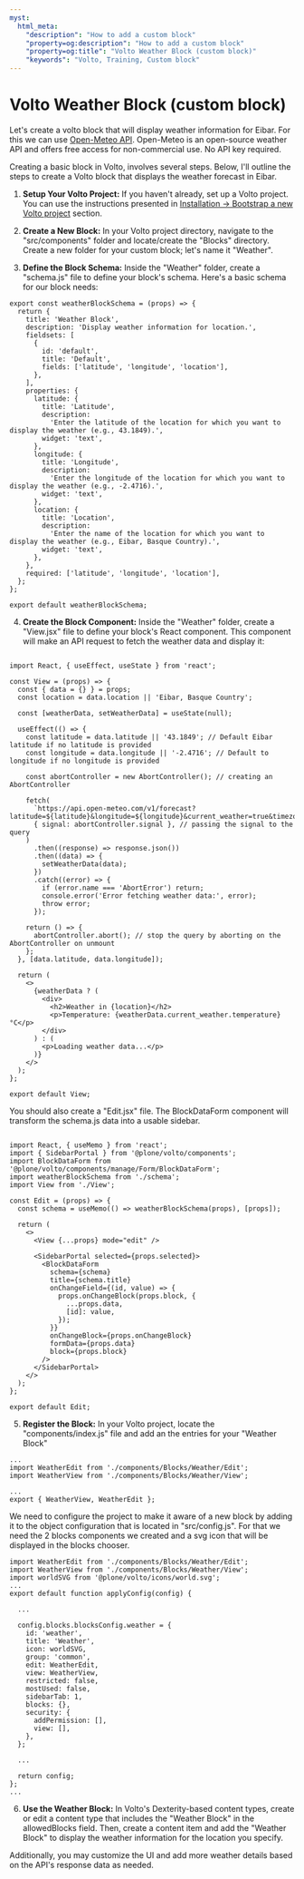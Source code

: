 ```yaml
---
myst:
  html_meta:
    "description": "How to add a custom block"
    "property=og:description": "How to add a custom block"
    "property=og:title": "Volto Weather Block (custom block)"
    "keywords": "Volto, Training, Custom block"
---
```


# Volto Weather Block (custom block)

Let's create a volto block that will display weather information for Eibar. For this we can use <a target="_blank" href="https://open-meteo.com/">Open-Meteo API</a>. Open-Meteo is an open-source weather API and offers free access for non-commercial use. No API key required.

Creating a basic block in Volto, involves several steps. Below, I'll outline the steps to create a Volto block that displays the weather forecast in Eibar.

1. **Setup Your Volto Project:** If you haven't already, set up a Volto project. You can use the instructions presented in [Installation -> Bootstrap a new Volto project](installation.md#bootstrap-a-new-volto-project) section.

2. **Create a New Block:** In your Volto project directory, navigate to the "src/components" folder and locate/create the "Blocks" directory. Create a new folder for your custom block; let's name it "Weather".

3. **Define the Block Schema:** Inside the "Weather" folder, create a "schema.js" file to define your block's schema. Here's a basic schema for our block needs:

```{code-block} js
export const weatherBlockSchema = (props) => {
  return {
    title: 'Weather Block',
    description: 'Display weather information for location.',
    fieldsets: [
      {
        id: 'default',
        title: 'Default',
        fields: ['latitude', 'longitude', 'location'],
      },
    ],
    properties: {
      latitude: {
        title: 'Latitude',
        description:
          'Enter the latitude of the location for which you want to display the weather (e.g., 43.1849).',
        widget: 'text',
      },
      longitude: {
        title: 'Longitude',
        description:
          'Enter the longitude of the location for which you want to display the weather (e.g., -2.4716).',
        widget: 'text',
      },
      location: {
        title: 'Location',
        description:
          'Enter the name of the location for which you want to display the weather (e.g., Eibar, Basque Country).',
        widget: 'text',
      },
    },
    required: ['latitude', 'longitude', 'location'],
  };
};

export default weatherBlockSchema;

```

4. **Create the Block Component:** Inside the "Weather" folder, create a "View.jsx" file to define your block's React component. This component will make an API request to fetch the weather data and display it:

```{code-block} jsx

import React, { useEffect, useState } from 'react';

const View = (props) => {
  const { data = {} } = props;
  const location = data.location || 'Eibar, Basque Country';

  const [weatherData, setWeatherData] = useState(null);

  useEffect(() => {
    const latitude = data.latitude || '43.1849'; // Default Eibar latitude if no latitude is provided
    const longitude = data.longitude || '-2.4716'; // Default to longitude if no longitude is provided

    const abortController = new AbortController(); // creating an AbortController

    fetch(
      `https://api.open-meteo.com/v1/forecast?latitude=${latitude}&longitude=${longitude}&current_weather=true&timezone=auto`,
      { signal: abortController.signal }, // passing the signal to the query
    )
      .then((response) => response.json())
      .then((data) => {
        setWeatherData(data);
      })
      .catch((error) => {
        if (error.name === 'AbortError') return;
        console.error('Error fetching weather data:', error);
        throw error;
      });

    return () => {
      abortController.abort(); // stop the query by aborting on the AbortController on unmount
    };
  }, [data.latitude, data.longitude]);

  return (
    <>
      {weatherData ? (
        <div>
          <h2>Weather in {location}</h2>
          <p>Temperature: {weatherData.current_weather.temperature} °C</p>
        </div>
      ) : (
        <p>Loading weather data...</p>
      )}
    </>
  );
};

export default View;
```

You should also create a "Edit.jsx" file. The BlockDataForm component will transform the schema.js data into a usable sidebar.

```{code-block} jsx

import React, { useMemo } from 'react';
import { SidebarPortal } from '@plone/volto/components';
import BlockDataForm from '@plone/volto/components/manage/Form/BlockDataForm';
import weatherBlockSchema from './schema';
import View from './View';

const Edit = (props) => {
  const schema = useMemo(() => weatherBlockSchema(props), [props]);

  return (
    <>
      <View {...props} mode="edit" />

      <SidebarPortal selected={props.selected}>
        <BlockDataForm
          schema={schema}
          title={schema.title}
          onChangeField={(id, value) => {
            props.onChangeBlock(props.block, {
              ...props.data,
              [id]: value,
            });
          }}
          onChangeBlock={props.onChangeBlock}
          formData={props.data}
          block={props.block}
        />
      </SidebarPortal>
    </>
  );
};

export default Edit;

```

5. **Register the Block:** In your Volto project, locate the "components/index.js" file and add an the entries for your "Weather Block"

```{code-block} js
...
import WeatherEdit from './components/Blocks/Weather/Edit';
import WeatherView from './components/Blocks/Weather/View';

...
export { WeatherView, WeatherEdit };

```

We need to configure the project to make it aware of a new block by adding it to the object configuration that is located in "src/config.js". For that we need the 2 blocks components we created and a svg icon that will be displayed in the blocks chooser.

```{code-block} js
import WeatherEdit from './components/Blocks/Weather/Edit';
import WeatherView from './components/Blocks/Weather/View';
import worldSVG from '@plone/volto/icons/world.svg';
...
export default function applyConfig(config) {

  ...

  config.blocks.blocksConfig.weather = {
    id: 'weather',
    title: 'Weather',
    icon: worldSVG,
    group: 'common',
    edit: WeatherEdit,
    view: WeatherView,
    restricted: false,
    mostUsed: false,
    sidebarTab: 1,
    blocks: {},
    security: {
      addPermission: [],
      view: [],
    },
  };

  ...

  return config;
};
...
```

6. **Use the Weather Block:** In Volto's Dexterity-based content types, create or edit a content type that includes the "Weather Block" in the allowedBlocks field. Then, create a content item and add the "Weather Block" to display the weather information for the location you specify.

Additionally, you may customize the UI and add more weather details based on the API's response data as needed.
